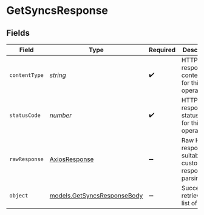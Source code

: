 # GetSyncsResponse


## Fields

| Field                                                                          | Type                                                                           | Required                                                                       | Description                                                                    |
| ------------------------------------------------------------------------------ | ------------------------------------------------------------------------------ | ------------------------------------------------------------------------------ | ------------------------------------------------------------------------------ |
| `contentType`                                                                  | *string*                                                                       | :heavy_check_mark:                                                             | HTTP response content type for this operation                                  |
| `statusCode`                                                                   | *number*                                                                       | :heavy_check_mark:                                                             | HTTP response status code for this operation                                   |
| `rawResponse`                                                                  | [AxiosResponse](https://axios-http.com/docs/res_schema)                        | :heavy_minus_sign:                                                             | Raw HTTP response; suitable for custom response parsing                        |
| `object`                                                                       | [models.GetSyncsResponseBody](../../models/operations/getsyncsresponsebody.md) | :heavy_minus_sign:                                                             | Successfully retrieved the list of syncs.                                      |